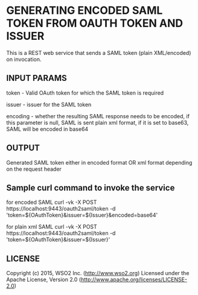 GENERATING ENCODED SAML TOKEN FROM OAUTH TOKEN AND ISSUER
=========================================================


This is a REST web service that sends a SAML token (plain XML/encoded) on invocation.

INPUT PARAMS
------------

token - Valid OAuth token for which the SAML token is required

issuer - issuer for the SAML token

encoding - whether the resulting SAML response needs to  be encoded, if this parameter is null, SAML is sent plain xml format, if it is set to base63, SAML will be encoded in base64


OUTPUT
------

Generated SAML token either in encoded format OR xml format depending on the request header



Sample curl command to invoke the service
-----------------------------------------

for encoded SAML 
curl -vk -X POST https://localhost:9443/oauth2saml/token -d 'token=${OAuthToken}&issuer=${Issuer}&encoded=base64'

for plain xml SAML
curl -vk -X POST https://localhost:9443/oauth2saml/token -d 'token=${OAuthToken}&issuer=${Issuer}'



LICENSE 
-------

Copyright (c) 2015, WSO2 Inc. (http://www.wso2.org) Licensed under the Apache License, Version 2.0 (http://www.apache.org/licenses/LICENSE-2.0)